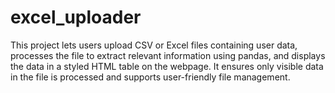 # excel_uploader
This project lets users upload CSV or Excel files containing user data, processes the file to extract relevant information using pandas, and displays the data in a styled HTML table on the webpage. It ensures only visible data in the file is processed and supports user-friendly file management.
